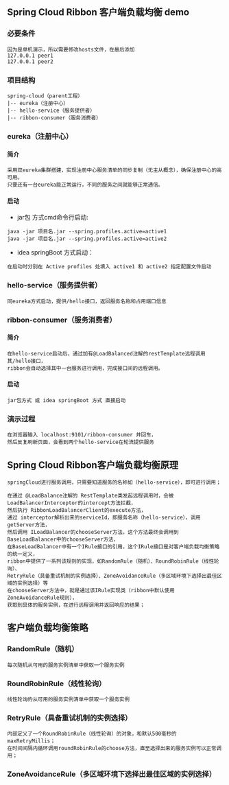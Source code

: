 ## Spring Cloud Ribbon 客户端负载均衡 demo
### 必要条件
    因为是单机演示，所以需要修改hosts文件，在最后添加 
    127.0.0.1 peer1
    127.0.0.1 peer2
    
### 项目结构
    spring-cloud（parent工程）
    |-- eureka（注册中心）
    |-- hello-service（服务提供者）
    |-- ribbon-consumer（服务消费者）
    
### eureka（注册中心）
#### 简介
    采用双eureka集群搭建，实现注册中心服务清单的同步复制（无主从概念），确保注册中心的高可用。
    只要还有一台eureka能正常运行，不同的服务之间就能够正常通信。

#### 启动
- jar包 方式cmd命令行启动: 
```
java -jar 项目名.jar --spring.profiles.active=active1
java -jar 项目名.jar --spring.profiles.active=active2
```
- idea springBoot 方式启动： 
```
在启动时分别在 Active profiles 处填入 active1 和 active2 指定配置文件启动
```
 
### hello-service（服务提供者）
    同eureka方式启动，提供/hello接口，返回服务名称和占用端口信息
    
### ribbon-consumer（服务消费者）
#### 简介
    在hello-service启动后，通过加有@LoadBalanced注解的restTemplate远程调用其/hello接口，
    ribbon会自动选择其中一台服务进行调用，完成接口间的远程调用。
    
#### 启动
    jar包方式 或 idea springBoot 方式 直接启动

### 演示过程
    在浏览器输入 localhost:9101/ribbon-consumer 并回车，
    然后反复刷新页面，会看到两个hello-service在轮流提供服务

## Spring Cloud Ribbon客户端负载均衡原理
	springCloud进行服务调用，只需要知道服务的名称如（hello-service），即可进行调用；
	
	在通过 @LoadBalance注解的 RestTemplate类发起远程调用时，会被 LoadBalancerInterceptor的intercept方法拦截，
	然后执行 RibbonLoadBalancerClient的execute方法，
	通过 interceptor解析出来的serviceId，即服务名称（hello-service），调用getServer方法，
	然后调用 ILoadBalancer的chooseServer方法，这个方法最终会调用到BaseLoadBalancer中的chooseServer方法，
	在BaseLoadBalancer中有一个IRule接口的引用，这个IRule接口是对客户端负载均衡策略的统一定义，
	ribbon中提供了一系列该规则的实现，如RandomRule（随机）、RoundRobinRule（线性轮询）、
	RetryRule（具备重试机制的实例选择）、ZoneAvoidanceRule（多区域环境下选择出最佳区域的实例选择）等
	在chooseServer方法中，就是通过该IRule实现类（ribbon中默认使用ZoneAvoidanceRule规则），
	获取到具体的服务实例，在进行远程调用并返回响应的结果；
	
## 客户端负载均衡策略
### RandomRule（随机）
    每次随机从可用的服务实例清单中获取一个服务实例
### RoundRobinRule（线性轮询）
    线性轮询的从可用的服务实例清单中获取一个服务实例
### RetryRule（具备重试机制的实例选择）
    内部定义了一个RoundRobinRule（线性轮询）的对象，和默认500毫秒的maxRetryMillis；
    在时间间隔内循环调用roundRobinRule的choose方法，直至选择出来的服务实例可以正常调用；
### ZoneAvoidanceRule（多区域环境下选择出最佳区域的实例选择）